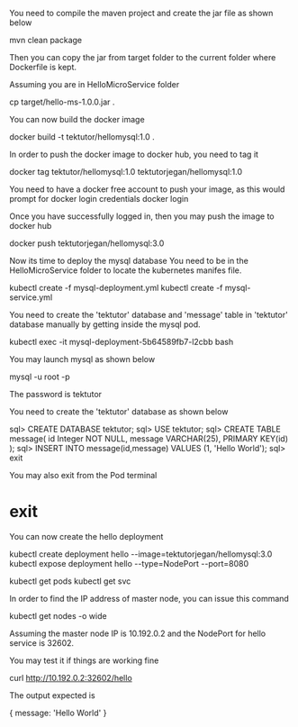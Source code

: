 You need to compile the maven project and create the jar file as shown below

mvn clean package


Then you can copy the jar from target folder to the current folder where
Dockerfile is kept.

Assuming you are in HelloMicroService folder

cp target/hello-ms-1.0.0.jar .

You can now build the docker image

docker build -t tektutor/hellomysql:1.0 .

In order to push the docker image to docker hub, you need to tag it

docker tag tektutor/hellomysql:1.0 tektutorjegan/hellomysql:1.0

You need to have a docker free account to push your image, as this
would prompt for docker login credentials
docker login 

Once you have successfully logged in, then you may push the image to docker hub

docker push tektutorjegan/hellomysql:3.0

Now its time to deploy the mysql database
You need to be in the HelloMicroService folder to locate the kubernetes
manifes file.

kubectl create -f mysql-deployment.yml
kubectl create -f mysql-service.yml

You need to create the 'tektutor' database and 'message' table in 'tektutor'
database manually by getting inside the mysql pod.

kubectl exec -it mysql-deployment-5b64589fb7-l2cbb bash

You may launch mysql as shown below

mysql -u root -p

The password is tektutor

You need to create the 'tektutor' database as shown below

sql> CREATE DATABASE tektutor;
sql> USE tektutor;
sql> CREATE TABLE message( id Integer NOT NULL, message VARCHAR(25), PRIMARY KEY(id) );
sql> INSERT INTO message(id,message) VALUES (1, 'Hello World');
sql> exit

You may also exit from the Pod terminal 

# exit

You can now create the hello deployment

kubectl create deployment hello --image=tektutorjegan/hellomysql:3.0
kubectl expose deployment hello --type=NodePort --port=8080

kubectl get pods
kubectl get svc

In order to find the IP address of master node, you can issue this command

kubectl get nodes -o wide

Assuming the master node IP is 10.192.0.2 and the NodePort for hello service
is 32602.

You may test it if things are working fine

curl http://10.192.0.2:32602/hello

The output expected is 

{ message: 'Hello World' }


















